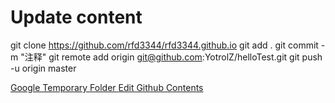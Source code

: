 
# Update content 

git clone https://github.com/rfd3344/rfd3344.github.io
git add .
git commit -m "注释"
git remote add origin git@github.com:YotrolZ/helloTest.git
git push -u origin master


<a href="https://drive.google.com/drive/folders/0B4hURf1yuAzuWUM4bk5oZ0Z3YXc?usp=sharing"> Google Temporary Folder </a>
<a href="https://github.com/rfd3344/rfd3344.github.io">Edit Github Contents </a>